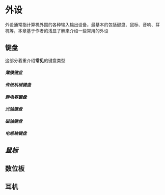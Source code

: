 # 外设

外设通常指计算机外围的各种输入输出设备，最基本的包括键盘、鼠标、音响、耳机等，本章基于作者的浅显了解来介绍一些常用的外设

## 键盘

这部分着重介绍**常见**的键盘类型

#### *薄膜键盘*

#### *传统机械键盘*

#### *静电容键盘*

#### *光轴键盘*

#### *磁轴键盘*

#### *电感轴键盘*

## *鼠标*

## 数位板

## 耳机